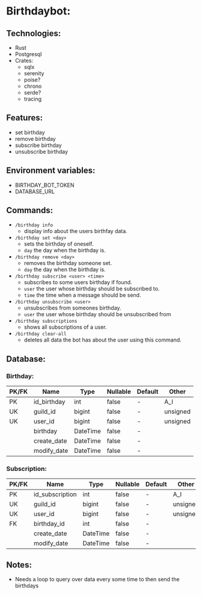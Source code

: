 # Birthdaybot:

## Technologies:
 - Rust
 - Postgresql
 - Crates: 
   - sqlx
   - serenity
   - poise?
   - chrono
   - serde?
   - tracing

## Features:
 - set birthday
 - remove birthday
 - subscribe birthday
 - unsubscribe birthday

## Environment variables:
 - BIRTHDAY_BOT_TOKEN
 - DATABASE_URL

## Commands:

 - `/birthday info`
    - display info about the users birthfay data.
 - `/birthday set <day>`
    - sets the birthday of oneself.
    - `day` the day when the birthday is.
 - `/birthday remove <day>`
    - removes the birthday someone set.
    - `day` the day when the birthday is.
 - `/birthday subscribe <user> <time>`
    - subscribes to some users birthday if found.
    - `user` the user whose birthday should be subscribed to.
    - `time` the time when a message should be send.
 - `/birthday unsubscribe <user>`
    - unsubscribes from someones birthday.
    - `user` the user whose birthday should be unsubscribed from
 - `/birthday subscriptions`
    - shows all subscriptions of a user.
 - `/birthday clear-all`
    - deletes all data the bot has about the user using this command.

## Database:

### Birthday: 

| PK/FK | Name | Type | Nullable | Default | Other |
|-------|------|------|----------|---------|-------|
| PK | id_birthday | int | false | - | A_I |
| UK | guild_id | bigint | false | - | unsigned |
| UK | user_id | bigint | false | - | unsigned |
| | birthday | DateTime | false | - | | 
| | create_date | DateTime | false | - | |
| | modify_date | DateTime | false | - | |

### Subscription:

| PK/FK | Name | Type | Nullable | Default | Other |
|-------|------|------|----------|---------|-------|
| PK | id_subscription | int | false | - | A_I |
| UK | guild_id | bigint | false | - | unsigned |
| UK | user_id | bigint | false | - | unsigned |
| FK | birthday_id | int | false | - | |
| | create_date | DateTime | false | - | |
| | modify_date | DateTime | false | - | |

## Notes:
 - Needs a loop to query over data every some time to then send the birthdays